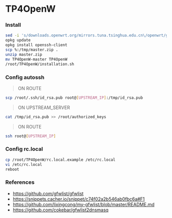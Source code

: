 # TP4OpenW

### Install

```bash
sed -i 's/downloads.openwrt.org/mirrors.tuna.tsinghua.edu.cn\/openwrt/g' /etc/opkg/distfeeds.conf
opkg update
opkg install openssh-client
scp %:/tmp/master.zip .
unzip master.zip
mv TP4OpenW-master TP4OpenW
/root/TP4OpenW/installation.sh
```

### Config autossh
> ON ROUTE
  ```bash
  scp /root/.ssh/id_rsa.pub root@[UPSTREAM_IP]:/tmp/id_rsa.pub
  ```
> ON UPSTREAM_SERVER
  ```bash
  cat /tmp/id_rsa.pub >> /root/authorized_keys
  ```
> ON ROUTE
  ```bash
  ssh root@[UPSTREAM_IP]
  ```

### Config rc.local

```bash
cp /root/TP4OpenW/rc.local.example /etc/rc.local
vi /etc/rc.local
reboot
```

### References
* https://github.com/gfwlist/gfwlist
* https://snippets.cacher.io/snippet/c74f02a2b546ab0fbc6a#F1
* https://github.com/lixingcong/my-gfwlist/blob/master/README.md
* https://github.com/cokebar/gfwlist2dnsmasq
